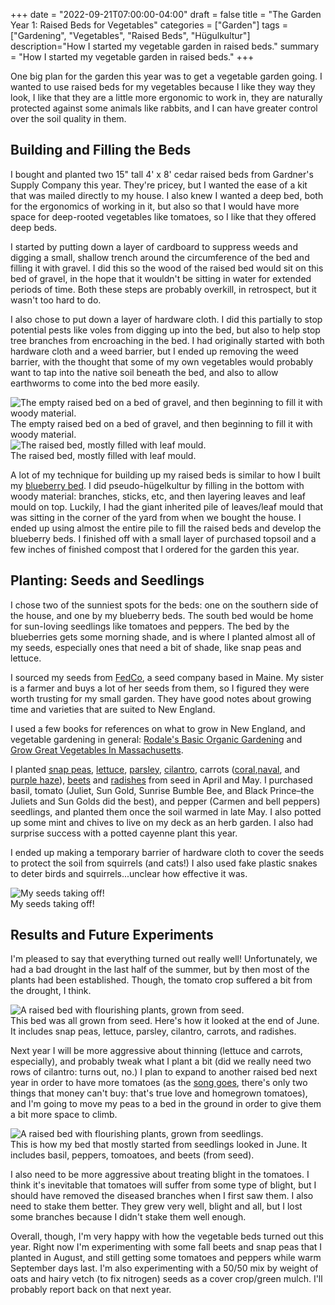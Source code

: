 +++
date = "2022-09-21T07:00:00-04:00"
draft = false
title = "The Garden Year 1: Raised Beds for Vegetables"
categories = ["Garden"]
tags = ["Gardening", "Vegetables", "Raised Beds", "Hügulkultur"]
description="How I started my vegetable garden in raised beds."
summary = "How I started my vegetable garden in raised beds."
+++

One big plan for the garden this year was to get a vegetable garden going. I wanted to use raised beds for my vegetables because I like they way they look, I like that they are a little more ergonomic to work in, they are naturally protected against some animals like rabbits, and I can have greater control over the soil quality in them.

## Building and Filling the Beds

I bought and planted two 15" tall 4' x 8' cedar raised beds from Gardner's Supply Company this year. They're pricey, but I wanted the ease of a kit that was mailed directly to my house. I also knew I wanted a deep bed, both for the ergonomics of working in it, but also so that I would have more space for deep-rooted vegetables like tomatoes, so I like that they offered deep beds.

I started by putting down a layer of cardboard to suppress weeds and digging a small, shallow trench around the circumference of the bed and filling it with gravel. I did this so the wood of the raised bed would sit on this bed of gravel, in the hope that it wouldn't be sitting in water for extended periods of time. Both these steps are probably overkill, in retrospect, but it wasn't too hard to do.

I also chose to put down a layer of hardware cloth. I did this partially to stop potential pests like voles from digging up into the bed, but also to help stop tree branches from encroaching in the bed. I had originally started with both hardware cloth and a weed barrier, but I ended up removing the weed barrier, with the thought that some of my own vegetables would probably want to tap into the native soil beneath the bed, and also to allow earthworms to come into the bed more easily.

<div class="text-center inline-image-container content-container-expanded">
  <img src="./filling-raised-beds.jpg" alt="The empty raised bed on a bed of gravel, and then beginning to fill it with woody material." class="img-responsive img-center"></img>
  <div class="caption-container">
    <div class="inline-image-caption">The empty raised bed on a bed of gravel, and then beginning to fill it with woody material.</div>
  </div>
</div>

<div class="text-center inline-image-container">
  <img src="./filled-raised-bed.jpg" alt="The raised bed, mostly filled with leaf mould." class="img-responsive img-center"></img>
  <div class="caption-container">
    <div class="inline-image-caption">The raised bed, mostly filled with leaf mould.</div>
  </div>
</div>

A lot of my technique for building up my raised beds is similar to how I built my [blueberry bed](../the-garden-year-1-establishing-blueberries). I did pseudo-hügelkultur by filling in the bottom with woody material: branches, sticks, etc, and then layering leaves and leaf mould on top. Luckily, I had the giant inherited pile of leaves/leaf mould that was sitting in the corner of the yard from when we bought the house. I ended up using almost the entire pile to fill the raised beds and develop the blueberry beds. I finished off with a small layer of purchased topsoil and a few inches of finished compost that I ordered for the garden this year.

## Planting: Seeds and Seedlings

I chose two of the sunniest spots for the beds: one on the southern side of the house, and one by my blueberry beds. The south bed would be home for sun-loving seedlings like tomatoes and peppers. The bed by the blueberries gets some morning shade, and is where I planted almost all of my seeds, especially ones that need a bit of shade, like snap peas and lettuce.

I sourced my seeds from [FedCo](https://www.fedcoseeds.com/), a seed company based in Maine. My sister is a farmer and buys a lot of her seeds from them, so I figured they were worth trusting for my small garden. They have good notes about growing time and varieties that are suited to New England.

I used a few books for references on what to grow in New England, and vegetable gardening in general: [Rodale's Basic Organic Gardening](https://www.amazon.com/Rodales-Basic-Organic-Gardening-Beginners/dp/1609619838?keywords=rodale%27s+basic+organic+gardening&qid=1663766235&sprefix=rodale%27s+basi%2Caps%2C120&sr=8-1&linkCode=ll1&tag=d01a3488-20&linkId=c9401952bc21030084ba56afc1f524af&language=en_US&ref_=as_li_ss_tl) and [Grow Great Vegetables In Massachusetts](https://www.amazon.com/Vegetables-Massachusetts-Regional-Vegetable-Gardening/dp/1604698837?keywords=grow+great+vegetables+massachusetts&qid=1663766271&sprefix=grow+great+v%2Caps%2C166&sr=8-1&linkCode=ll1&tag=d01a3488-20&linkId=56c0b471682fb4d5d86d0ccd8553210a&language=en_US&ref_=as_li_ss_tl).

I planted [snap peas](https://www.fedcoseeds.com/seeds/sugar-snap-organic-snap-pea-893), [lettuce](https://www.fedcoseeds.com/seeds/slobolt-looseleaf-lettuce-2783), [parsley](https://www.fedcoseeds.com/seeds/krausa-organic-parsley-3169), [cilantro](https://www.fedcoseeds.com/seeds/caribe-organic-cilantro-4517), carrots ([coral](https://www.fedcoseeds.com/seeds/coral-early-carrot-2028),[naval](https://www.fedcoseeds.com/seeds/naval-organic-main-season-carrot-2062), and [purple haze](https://www.fedcoseeds.com/seeds/purple-haze-main-season-carrot-2096)), [beets](https://www.fedcoseeds.com/seeds/3-root-grex-organic-beet-2128) and [radishes](https://www.fedcoseeds.com/seeds/cherry-belle-radish-2214) from seed in April and May. I purchased basil, tomato (Juliet, Sun Gold, Sunrise Bumble Bee, and Black Prince–the Juliets and Sun Golds did the best), and pepper (Carmen and bell peppers) seedlings, and planted them once the soil warmed in late May. I also potted up some mint and chives to live on my deck as an herb garden. I also had surprise success with a potted cayenne plant this year.

I ended up making a temporary barrier of hardware cloth to cover the seeds to protect the soil from squirrels (and cats!) I also used fake plastic snakes to deter birds and squirrels...unclear how effective it was.

<div class="text-center inline-image-container">
  <img src="./seeds-growing.jpg" alt="My seeds taking off!" class="img-responsive img-center"></img>
  <div class="caption-container">
    <div class="inline-image-caption">My seeds taking off!</div>
  </div>
</div>

## Results and Future Experiments

I'm pleased to say that everything turned out really well! Unfortunately, we had a bad drought in the last half of the summer, but by then most of the plants had been established. Though, the tomato crop suffered a bit from the drought, I think.

<div class="text-center inline-image-container content-container-expanded">
  <img src="./raised-bed-1.jpg" alt="A raised bed with flourishing plants, grown from seed." class="img-responsive img-center"></img>
  <div class="caption-container">
    <div class="inline-image-caption">This bed was all grown from seed. Here's how it looked at the end of June. It includes snap peas, lettuce, parsley, cilantro, carrots, and radishes.</div>
  </div>
</div>

Next year I will be more aggressive about thinning (lettuce and carrots, especially), and probably tweak what I plant a bit (did we really need two rows of cilantro: turns out, no.) I plan to expand to another raised bed next year in order to have more tomatoes (as the [song goes](https://www.youtube.com/watch?v=1-QzLIjL1u4), there's only two things that money can't buy: that's true love and homegrown tomatoes), and I'm going to move my peas to a bed in the ground in order to give them a bit more space to climb.

<div class="text-center inline-image-container content-container-expanded">
  <img src="./raised-bed-2.jpg" alt="A raised bed with flourishing plants, grown from seedlings." class="img-responsive img-center"></img>
  <div class="caption-container">
    <div class="inline-image-caption">This is how my bed that mostly started from seedlings looked in June. It includes basil, peppers, tomoatoes, and beets (from seed).</div>
  </div>
</div>

I also need to be more aggressive about treating blight in the tomatoes. I think it's inevitable that tomatoes will suffer from some type of blight, but I should have removed the diseased branches when I first saw them. I also need to stake them better. They grew very well, blight and all, but I lost some branches because I didn't stake them well enough.

Overall, though, I'm very happy with how the vegetable beds turned out this year. Right now I'm experimenting with some fall beets and snap peas that I planted in August, and still getting some tomatoes and peppers while warm September days last. I'm also experimenting with a 50/50 mix by weight of oats and hairy vetch (to fix nitrogen) seeds as a cover crop/green mulch. I'll probably report back on that next year.

